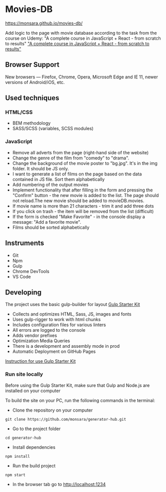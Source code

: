 # Movies-DB

https://monsara.github.io/movies-db/

Add logic to the page with movie database according to the task from the course
on Udemy: "A complete course in JavaScript + React - from scratch to results"
["A complete course in JavaScript + React - from scratch to results"](https://www.udemy.com/course/javascript_full/)

## Browser Support

New browsers — Firefox, Chrome, Opera, Microsoft Edge and IE 11, newer versions
of Android/iOS, etc.

## Used techniques

### HTML/CSS

- BEM methodology
- SASS/SCSS (variables, SCSS modules)

### JavaScript

- Remove all adverts from the page (right-hand side of the website)
- Change the genre of the film from "comedy" to "drama".
- Change the background of the movie poster to "bg.jpg". It's in the img folder.
  It should be JS only.
- I want to generate a list of films on the page based on the data contained in
  JS file. Sort them alphabetically
- Add numbering of the output movies
- Implement functionality that after filling in the form and pressing the
  "Confirm" button - the new movie is added to the list. The page should not
  reload.The new movie should be added to movieDB.movies.
- If movie name is more than 21 characters - trim it and add three dots
- If you click on trash - the item will be removed from the list (difficult)
- If the form is checked "Make Favorite" - in the console display a message:
  "Add a favorite movie".
- Films should be sorted alphabetically

## Instruments

- Git
- Npm
- Gulp
- Chrome DevTools
- VS Code

## Developing

The project uses the basic gulp-builder for layout
[Gulp Starter Kit](https://github.com/luxplanjay/gulp-starter-kit)

- Collects and optimizes HTML, Sass, JS, images and fonts
- Uses gulp-rigger to work with html chunks
- Includes configuration files for various linters
- All errors are logged to the console
- Adds vendor prefixes
- Optimization Media Queries
- There is a development and assembly mode in prod
- Automatic Deployment on GitHub Pages

[Instruction for use Gulp Starter Kit](https://github.com/luxplanjay/gulp-starter-kit)

### Run site locally

Before using the Gulp Starter Kit, make sure that Gulp and Node.js are installed
on your computer

To build the site on your PC, run the following commands in the terminal:

- Clone the repository on your computer

```shell
git clone https://github.com/monsara/generator-hub.git
```

- Go to the project folder

```shell
cd generator-hub
```

- Install dependencies

```shell
npm install
```

- Run the build project

```shell
npm start
```

- In the browser tab go to [http://localhost:1234](http://localhost:1234)
